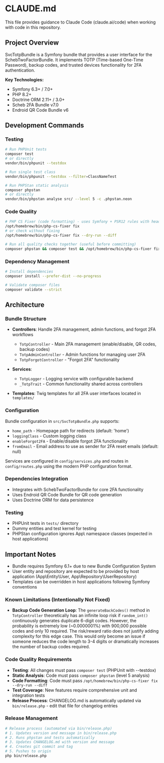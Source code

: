 # CLAUDE.md

This file provides guidance to Claude Code (claude.ai/code) when working with code in this repository.

## Project Overview

SvcTotpBundle is a Symfony bundle that provides a user interface for the SchebTwoFactorBundle. It implements TOTP (Time-based One-Time Password), backup codes, and trusted devices functionality for 2FA authentication.

**Key Technologies:**
- Symfony 6.3+ / 7.0+
- PHP 8.2+
- Doctrine ORM 2.11+ / 3.0+
- Scheb 2FA Bundle v7.0
- Endroid QR Code Bundle v6

## Development Commands

### Testing
```bash
# Run PHPUnit tests
composer test
# or directly
vendor/bin/phpunit --testdox

# Run single test class
vendor/bin/phpunit --testdox --filter=ClassNameTest

# Run PHPStan static analysis
composer phpstan
# or directly
vendor/bin/phpstan analyse src/ --level 5 -c .phpstan.neon
```

### Code Quality
```bash
# PHP CS Fixer (code formatting) - uses Symfony + PSR12 rules with header comments
/opt/homebrew/bin/php-cs-fixer fix
# or check without fixing
/opt/homebrew/bin/php-cs-fixer fix --dry-run --diff

# Run all quality checks together (useful before committing)
composer phpstan && composer test && /opt/homebrew/bin/php-cs-fixer fix --dry-run --diff
```

### Dependency Management
```bash
# Install dependencies
composer install --prefer-dist --no-progress

# Validate composer files
composer validate --strict
```

## Architecture

### Bundle Structure
- **Controllers**: Handle 2FA management, admin functions, and forgot 2FA workflows
  - `TotpController` - Main 2FA management (enable/disable, QR codes, backup codes)
  - `TotpAdminController` - Admin functions for managing user 2FA
  - `TotpForgotController` - "Forgot 2FA" functionality

- **Services**:
  - `TotpLogger` - Logging service with configurable backend
  - `_TotpTrait` - Common functionality shared across controllers

- **Templates**: Twig templates for all 2FA user interfaces located in `templates/`

### Configuration
Bundle configuration in `src/SvcTotpBundle.php` supports:
- `home_path` - Homepage path for redirects (default: 'home')
- `loggingClass` - Custom logging class
- `enableForgot2FA` - Enable/disable forgot 2FA functionality
- `fromEmail` - Email address to use as sender for 2FA reset emails (default: null)

Services are configured in `config/services.php` and routes in `config/routes.php` using the modern PHP configuration format.

### Dependencies Integration
- Integrates with SchebTwoFactorBundle for core 2FA functionality
- Uses Endroid QR Code Bundle for QR code generation
- Uses Doctrine ORM for data persistence

### Testing
- PHPUnit tests in `tests/` directory
- Dummy entities and test kernel for testing
- PHPStan configuration ignores App\ namespace classes (expected in host applications)

## Important Notes
- Bundle requires Symfony 6.1+ due to new Bundle Configuration System
- User entity and repository are expected to be provided by host application (App\Entity\User, App\Repository\UserRepository)
- Templates can be overridden in host applications following Symfony conventions

### Known Limitations (Intentionally Not Fixed)
- **Backup Code Generation Loop**: The `generateBackCodes()` method in `TotpController` theoretically has an infinite loop risk if `random_int()` continuously generates duplicate 6-digit codes. However, the probability is extremely low (~0.0000001%) with 900,000 possible codes and only 10 required. The risk/reward ratio does not justify adding complexity for this edge case. This would only become an issue if someone reduces the code length to 3-4 digits or dramatically increases the number of backup codes required.

### Code Quality Requirements
- **Testing**: All changes must pass `composer test` (PHPUnit with --testdox)
- **Static Analysis**: Code must pass `composer phpstan` (level 5 analysis)
- **Code Formatting**: Code must pass `/opt/homebrew/bin/php-cs-fixer fix --dry-run --diff`
- **Test Coverage**: New features require comprehensive unit and integration tests
- **Release Process**: CHANGELOG.md is automatically updated via `bin/release.php` - edit that file for changelog entries

### Release Management
```bash
# Release process (automated via bin/release.php)
# 1. Updates version and message in bin/release.php
# 2. Runs phpstan and tests automatically
# 3. Updates CHANGELOG.md with version and message
# 4. Creates git commit and tag
# 5. Pushes to origin
php bin/release.php
```